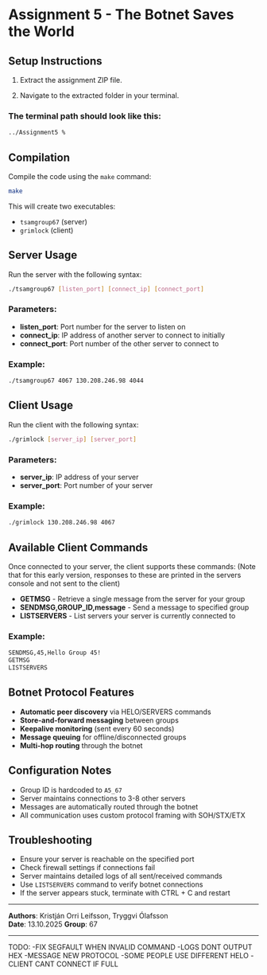 # Assignment 5 - The Botnet Saves the World

## Setup Instructions

1. Extract the assignment ZIP file.

2. Navigate to the extracted folder in your terminal.

### The terminal path should look like this:
```bash
../Assignment5 %
```

## Compilation

Compile the code using the `make` command:
```bash
make
```

This will create two executables:
- `tsamgroup67` (server)
- `grimlock` (client)

## Server Usage

Run the server with the following syntax:
```bash
./tsamgroup67 [listen_port] [connect_ip] [connect_port]
```

### Parameters:
- **listen_port**: Port number for the server to listen on
- **connect_ip**: IP address of another server to connect to initially
- **connect_port**: Port number of the other server to connect to

### Example:
```bash
./tsamgroup67 4067 130.208.246.98 4044
```

## Client Usage

Run the client with the following syntax:
```bash
./grimlock [server_ip] [server_port]
```

### Parameters:
- **server_ip**: IP address of your server
- **server_port**: Port number of your server

### Example:
```bash
./grimlock 130.208.246.98 4067
```

## Available Client Commands

Once connected to your server, the client supports these commands:
(Note that for this early version, responses to these are printed in the servers console and not sent to the client)

- **GETMSG** - Retrieve a single message from the server for your group
- **SENDMSG,GROUP_ID,message** - Send a message to specified group
- **LISTSERVERS** - List servers your server is currently connected to

### Example:
```bash
SENDMSG,45,Hello Group 45!
GETMSG
LISTSERVERS
```

## Botnet Protocol Features

- **Automatic peer discovery** via HELO/SERVERS commands
- **Store-and-forward messaging** between groups
- **Keepalive monitoring** (sent every 60 seconds)
- **Message queuing** for offline/disconnected groups
- **Multi-hop routing** through the botnet

## Configuration Notes

- Group ID is hardcoded to `A5_67`
- Server maintains connections to 3-8 other servers
- Messages are automatically routed through the botnet
- All communication uses custom protocol framing with SOH/STX/ETX

## Troubleshooting

- Ensure your server is reachable on the specified port
- Check firewall settings if connections fail
- Server maintains detailed logs of all sent/received commands
- Use `LISTSERVERS` command to verify botnet connections
- If the server appears stuck, terminate with CTRL + C and restart

---

**Authors**: Kristján Orri Leifsson, Tryggvi Ólafsson  
**Date**: 13.10.2025
**Group**: 67

---

TODO:
-FIX SEGFAULT WHEN INVALID COMMAND
-LOGS DONT OUTPUT HEX
-MESSAGE NEW PROTOCOL
-SOME PEOPLE USE DIFFERENT HELO
-CLIENT CANT CONNECT IF FULL
